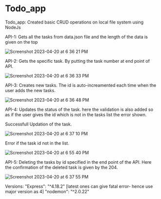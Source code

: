 # Todo_app
Todo_app: Created basic CRUD operations on local file system using NodeJs

API-1: Gets all the tasks from data.json file and the length of the data is given on the top

![Screenshot 2023-04-20 at 6 36 21 PM](https://user-images.githubusercontent.com/125876024/233376075-0cb27137-6933-4386-9d4a-0ea0837f8372.png)

API-2: Gets the specific task. By putting the task number at end point of API.

![Screenshot 2023-04-20 at 6 36 33 PM](https://user-images.githubusercontent.com/125876024/233377047-b3b86e6b-d4b5-4a7e-b103-1b8884be6774.png)


API-3: Creates new tasks. The id is auto-increamented each time when the user adds the new tasks.

![Screenshot 2023-04-20 at 6 36 48 PM](https://user-images.githubusercontent.com/125876024/233379563-fecf9eca-7f11-43bb-b5a5-d80ae131449f.png)


API-4: Updates the status of the task. here the validation is also added so as if the user gives 
the id which is not in the tasks list the error shown.

Successfull Updation of the task.

![Screenshot 2023-04-20 at 6 37 10 PM](https://user-images.githubusercontent.com/125876024/233380147-3356aaa9-c387-4eb8-94d3-097edda653ed.png)


Error if the task id not in the list.

![Screenshot 2023-04-20 at 6 55 40 PM](https://user-images.githubusercontent.com/125876024/233380542-fd69762c-8fa4-4a5c-bce5-e197ec245dec.png)


API-5: Deleting the tasks by id specified in the end point of the API. Here the confirmation of the deleted task is given by the 204.

![Screenshot 2023-04-20 at 6 37 55 PM](https://user-images.githubusercontent.com/125876024/233381390-4ca0428b-26cc-48e9-ae43-2b660f2b5519.png)



Versions:
"Express": "^4.18.2" [latest ones can give fatal error- hence use major version as 4]
"nodemon": "^2.0.22"


